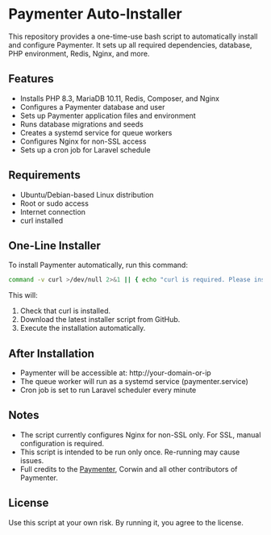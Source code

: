 # Paymenter Auto-Installer

This repository provides a one-time-use bash script to automatically install and configure Paymenter.
It sets up all required dependencies, database, PHP environment, Redis, Nginx, and more.

## Features
- Installs PHP 8.3, MariaDB 10.11, Redis, Composer, and Nginx
- Configures a Paymenter database and user
- Sets up Paymenter application files and environment
- Runs database migrations and seeds
- Creates a systemd service for queue workers
- Configures Nginx for non-SSL access
- Sets up a cron job for Laravel schedule

## Requirements
- Ubuntu/Debian-based Linux distribution
- Root or sudo access
- Internet connection
- curl installed

## One-Line Installer
To install Paymenter automatically, run this command:
```bash
command -v curl >/dev/null 2>&1 || { echo "curl is required. Please install it first."; exit 1; }; bash <(curl -sSL https://raw.githubusercontent.com/QKing-Official/Paymenter-Installer/main/installer.sh)
```
This will:
1. Check that curl is installed.
2. Download the latest installer script from GitHub.
3. Execute the installation automatically.

## After Installation
- Paymenter will be accessible at:
  http://your-domain-or-ip
- The queue worker will run as a systemd service (paymenter.service)
- Cron job is set to run Laravel scheduler every minute

## Notes
- The script currently configures Nginx for non-SSL only. For SSL, manual configuration is required.
- This script is intended to be run only once. Re-running may cause issues.
- Full credits to the [Paymenter](https://github.com/Paymenter/Paymenter), Corwin and all other contributors of Paymenter.

## License
Use this script at your own risk. By running it, you agree to the license.
